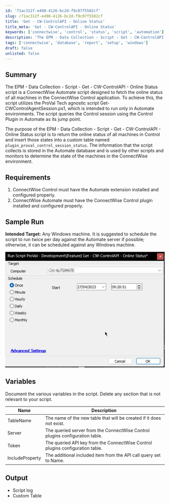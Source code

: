 ```yaml
---
id: '71ac312f-e490-4126-bc2d-f9c07f5582cf'
slug: /71ac312f-e490-4126-bc2d-f9c07f5582cf
title: 'Get - CW-ControlAPI - Online Status'
title_meta: 'Get - CW-ControlAPI - Online Status'
keywords: ['connectwise', 'control', 'status', 'script', 'automation']
description: 'The EPM - Data Collection - Script - Get - CW-ControlAPI - Online Status script is designed to fetch the online status of all machines in the ConnectWise Control application, utilizing the ProVal Tech agnostic script Get-CWControlAgentSession.ps1. It queries the Control session using the Control Plugin in Automate and stores the information in a custom table for further monitoring and reporting.'
tags: ['connectwise', 'database', 'report', 'setup', 'windows']
draft: false
unlisted: false
---
```


## Summary

The EPM - Data Collection - Script - Get - CW-ControlAPI - Online Status script is a ConnectWise Automate script designed to fetch the online status of all machines in the ConnectWise Control application. To achieve this, the script utilizes the ProVal Tech agnostic script Get-CWControlAgentSession.ps1, which is intended to run only in Automate environments. The script queries the Control session using the Control Plugin in Automate as its jump point.

The purpose of the EPM - Data Collection - Script - Get - CW-ControlAPI - Online Status script is to return the online status of all machines in Control and insert those states into a custom table named `plugin_proval_control_session_status`. The information that the script collects is stored in the Automate database and is used by other scripts and monitors to determine the state of the machines in the ConnectWise environment.

## Requirements

1. ConnectWise Control must have the Automate extension installed and configured properly.
2. ConnectWise Automate must have the ConnectWise Control plugin installed and configured properly.

## Sample Run

**Intended Target:** Any Windows machine. It is suggested to schedule the script to run twice per day against the Automate server if possible; otherwise, it can be scheduled against any Windows machine.

![Sample Run](../../../static/img/docs/71ac312f-e490-4126-bc2d-f9c07f5582cf/image_1.webp)

## Variables

Document the various variables in the script. Delete any section that is not relevant to your script.

| Name            | Description                                                                  |
|-----------------|------------------------------------------------------------------------------|
| TableName       | The name of the new table that will be created if it does not exist.       |
| Server          | The queried server from the ConnectWise Control plugins configuration table.|
| Token           | The queried API key from the ConnectWise Control plugins configuration table.|
| IncludeProperty  | The additional included item from the API call query set to Name.          |

## Output

- Script log
- Custom Table
